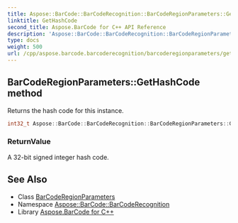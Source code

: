 ```yaml
---
title: Aspose::BarCode::BarCodeRecognition::BarCodeRegionParameters::GetHashCode method
linktitle: GetHashCode
second_title: Aspose.BarCode for C++ API Reference
description: 'Aspose::BarCode::BarCodeRecognition::BarCodeRegionParameters::GetHashCode method. Returns the hash code for this instance in C++.'
type: docs
weight: 500
url: /cpp/aspose.barcode.barcoderecognition/barcoderegionparameters/gethashcode/
---
```

## BarCodeRegionParameters::GetHashCode method


Returns the hash code for this instance.

```cpp
int32_t Aspose::BarCode::BarCodeRecognition::BarCodeRegionParameters::GetHashCode() const override
```


### ReturnValue

A 32-bit signed integer hash code.

## See Also

* Class [BarCodeRegionParameters](../)
* Namespace [Aspose::BarCode::BarCodeRecognition](../../)
* Library [Aspose.BarCode for C++](../../../)
